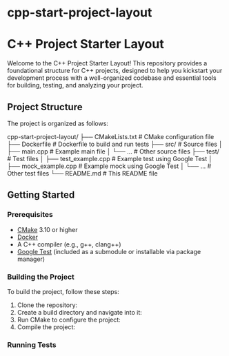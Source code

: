 # cpp-start-project-layout

# C++ Project Starter Layout

Welcome to the C++ Project Starter Layout! This repository provides a foundational structure for C++ projects, designed to help you kickstart your development process with a well-organized codebase and essential tools for building, testing, and analyzing your project.

## Project Structure

The project is organized as follows:

cpp-start-project-layout/
├── CMakeLists.txt # CMake configuration file
├── Dockerfile # Dockerfile to build and run tests
├── src/ # Source files
│ ├── main.cpp # Example main file
│ └── ... # Other source files
├── test/ # Test files
│ ├── test_example.cpp # Example test using Google Test
│ ├── mock_example.cpp # Example mock using Google Test
│ └── ... # Other test files
└── README.md # This README file


## Getting Started

### Prerequisites

- [CMake](https://cmake.org/) 3.10 or higher
- [Docker](https://www.docker.com/)
- A C++ compiler (e.g., g++, clang++)
- [Google Test](https://github.com/google/googletest) (included as a submodule or installable via package manager)

### Building the Project

To build the project, follow these steps:

1. Clone the repository:
2. Create a build directory and navigate into it:
3. Run CMake to configure the project:
4. Compile the project:

### Running Tests
